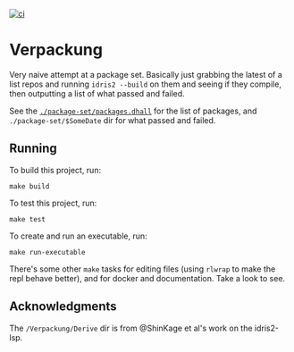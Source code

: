 [![ci](https://github.com/alexhumphreys/hello-idris2/actions/workflows/ci.yml/badge.svg)](https://github.com/alexhumphreys/hello-idris2/actions/workflows/ci.yml)

# Verpackung

Very naive attempt at a package set. Basically just grabbing the latest of a list repos and running `idris2 --build` on them and seeing if they compile, then outputting a list of what passed and failed.

See the [`./package-set/packages.dhall`](https://github.com/alexhumphreys/verpackung/blob/main/package-set/packages.dhall) for the list of packages, and `./package-set/$SomeDate` dir for what passed and failed.

## Running

To build this project, run:

```
make build
```

To test this project, run:

```
make test
```

To create and run an executable, run:

```
make run-executable
```

There's some other `make` tasks for editing files (using `rlwrap` to make the repl behave better), and for docker and documentation. Take a look to see.

## Acknowledgments

The `/Verpackung/Derive` dir is from @ShinKage et al's work on the idris2-lsp.
